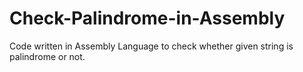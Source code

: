 # Check-Palindrome-in-Assembly
Code written in Assembly Language to check whether given string is palindrome or not.
